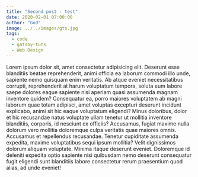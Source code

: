 ```yaml
---
title: "Second post - test"
date: 2020-02-01 07:00:00
author: "God"
image: ../../images/gts.jpg
tags:
  - code
  - gatsby-tuts
  - Web Design
---
```


Lorem ipsum dolor sit, amet consectetur adipisicing elit. Deserunt esse blanditiis beatae reprehenderit, animi officia ea laborum commodi illo unde, sapiente nemo quisquam enim veritatis. Ab atque eveniet necessitatibus corrupti, reprehenderit at harum voluptatum tempora, soluta eum labore saepe dolores eaque sapiente nisi aperiam quasi assumenda magnam inventore quidem? Consequatur ea, porro maiores voluptatem ab magni laborum quae totam adipisci, amet voluptas excepturi deserunt incidunt explicabo, animi sit hic eaque voluptatum eligendi? Minus doloribus, dolor et hic recusandae natus voluptate ullam tenetur ut mollitia inventore blanditiis, corporis, id nesciunt ex officiis? Accusamus, fugiat maxime nulla dolorum vero mollitia doloremque culpa veritatis quae maiores omnis. Accusamus et repellendus recusandae. Tenetur cupiditate assumenda expedita, maxime voluptatibus sequi ipsum mollitia? Velit dignissimos dolorum aliquam voluptate. Minima itaque deserunt eveniet. Doloremque id deleniti expedita optio sapiente nisi quibusdam nemo deserunt consequatur fugit eligendi sunt blanditiis labore consectetur rerum praesentium quod alias, ad unde eveniet!
